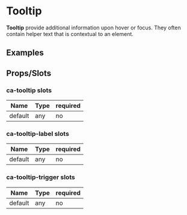 
# Tooltip

**Tooltip** provide additional information upon hover or focus. They often contain helper text that is contextual to an element.


## Examples

<Codepen codePenId="oMLPpo"></Codepen>

## Props/Slots

### ca-tooltip slots

| Name | Type | required |
| ------ | ----------- | ------ |
| default   | any | no |


### ca-tooltip-label slots

| Name | Type | required |
| ------ | ----------- | ------ |
| default   | any | no |

### ca-tooltip-trigger slots

| Name | Type | required |
| ------ | ----------- | ------ |
| default   | any | no |
